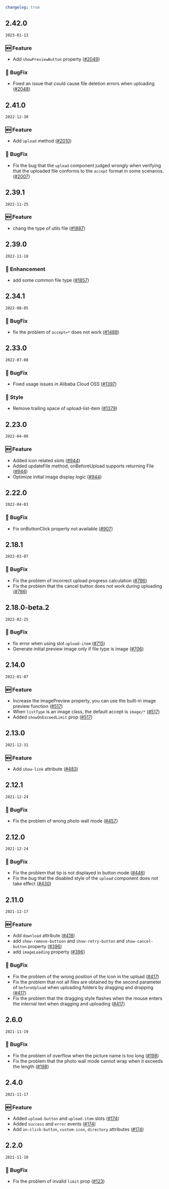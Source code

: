 ```yaml
changelog: true
```

## 2.42.0

`2023-01-13`

### 🆕 Feature

- Add `showPreviewButton` property ([#2049](https://github.com/arco-design/arco-design-vue/pull/2049))

### 🐛 BugFix

- Fixed an issue that could cause file deletion errors when uploading ([#2048](https://github.com/arco-design/arco-design-vue/pull/2048))


## 2.41.0

`2022-12-30`

### 🆕 Feature

- Add `upload` method ([#2010](https://github.com/arco-design/arco-design-vue/pull/2010))

### 🐛 BugFix

- Fix the bug that the `upload` component judged wrongly when verifying that the uploaded file conforms to the `accept` format in some scenarios. ([#2007](https://github.com/arco-design/arco-design-vue/pull/2007))


## 2.39.1

`2022-11-25`

### 🆕 Feature

- chang the type of utils file ([#1887](https://github.com/arco-design/arco-design-vue/pull/1887))


## 2.39.0

`2022-11-18`

### 💎 Enhancement

- add some common file type ([#1857](https://github.com/arco-design/arco-design-vue/pull/1857))


## 2.34.1

`2022-08-05`

### 🐛 BugFix

- fix the problem of `accept=*` does not work ([#1488](https://github.com/arco-design/arco-design-vue/pull/1488))


## 2.33.0

`2022-07-08`

### 🐛 BugFix

- Fixed usage issues in Alibaba Cloud OSS ([#1397](https://github.com/arco-design/arco-design-vue/pull/1397))

### 💅 Style

- Remove trailing space of upload-list-item ([#1379](https://github.com/arco-design/arco-design-vue/pull/1379))


## 2.23.0

`2022-04-08`

### 🆕 Feature

- Added icon related slots ([#944](https://github.com/arco-design/arco-design-vue/pull/944))
- Added updateFile method, onBeforeUpload supports returning File ([#944](https://github.com/arco-design/arco-design-vue/pull/944))
- Optimize initial image display logic ([#944](https://github.com/arco-design/arco-design-vue/pull/944))


## 2.22.0

`2022-04-01`

### 🐛 BugFix

- Fix onButtonClick property not available ([#907](https://github.com/arco-design/arco-design-vue/pull/907))


## 2.18.1

`2022-03-07`

### 🐛 BugFix

- Fix the problem of incorrect upload progress calculation ([#786](https://github.com/arco-design/arco-design-vue/pull/786))
- Fix the problem that the cancel button does not work during uploading ([#786](https://github.com/arco-design/arco-design-vue/pull/786))


## 2.18.0-beta.2

`2022-02-25`

### 🐛 BugFix

- fix error when using slot `upload-item` ([#715](https://github.com/arco-design/arco-design-vue/pull/715))
- Generate initial preview image only if file type is image ([#706](https://github.com/arco-design/arco-design-vue/pull/706))


## 2.14.0

`2022-01-07`

### 🆕 Feature

- Increase the imagePreview property, you can use the built-in image preview function ([#517](https://github.com/arco-design/arco-design-vue/pull/517))
- When `listType` is an image class, the default accept is `image/*` ([#517](https://github.com/arco-design/arco-design-vue/pull/517))
- Added `showOnExceedLimit` prop ([#517](https://github.com/arco-design/arco-design-vue/pull/517))


## 2.13.0

`2021-12-31`

### 🆕 Feature

- Add `show-link` attribute ([#483](https://github.com/arco-design/arco-design-vue/pull/483))


## 2.12.1

`2021-12-24`

### 🐛 BugFix

- Fix the problem of wrong photo wall mode ([#457](https://github.com/arco-design/arco-design-vue/pull/457))


## 2.12.0

`2021-12-24`

### 🐛 BugFix

- Fix the problem that tip is not displayed in button mode ([#446](https://github.com/arco-design/arco-design-vue/pull/446))
- Fix the bug that the disabled style of the `upload` component does not take effect ([#430](https://github.com/arco-design/arco-design-vue/pull/430))


## 2.11.0

`2021-12-17`

### 🆕 Feature

- Add `download` attribute ([#418](https://github.com/arco-design/arco-design-vue/pull/418))
- add `show-remove-buttoon` and `show-retry-button` and `show-cancel-button` property ([#396](https://github.com/arco-design/arco-design-vue/pull/396))
- add `imageLoading` property ([#396](https://github.com/arco-design/arco-design-vue/pull/396))

### 🐛 BugFix

- Fix the problem of the wrong position of the icon in the upload ([#417](https://github.com/arco-design/arco-design-vue/pull/417))
- Fix the problem that not all files are obtained by the second parameter of `beforeUpload` when uploading folders by dragging and dropping ([#417](https://github.com/arco-design/arco-design-vue/pull/417))
- Fix the problem that the dragging style flashes when the mouse enters the internal text when dragging and uploading ([#417](https://github.com/arco-design/arco-design-vue/pull/417))


## 2.6.0

`2021-11-19`

### 🐛 BugFix

- Fix the problem of overflow when the picture name is too long ([#198](https://github.com/arco-design/arco-design-vue/pull/198))
- Fix the problem that the photo wall mode cannot wrap when it exceeds the length ([#198](https://github.com/arco-design/arco-design-vue/pull/198))


## 2.4.0

`2021-11-17`

### 🆕 Feature

- Added `upload-button` and `upload-item` slots ([#174](https://github.com/arco-design/arco-design-vue/pull/174))
- Added `success` and `error` events ([#174](https://github.com/arco-design/arco-design-vue/pull/174))
- Add `on-click-button`, `custom-icon`, `directory` attributes ([#174](https://github.com/arco-design/arco-design-vue/pull/174))


## 2.2.0

`2021-11-10`

### 🐛 BugFix

- Fix the problem of invalid `limit` prop ([#123](https://github.com/arco-design/arco-design-vue/pull/123))

